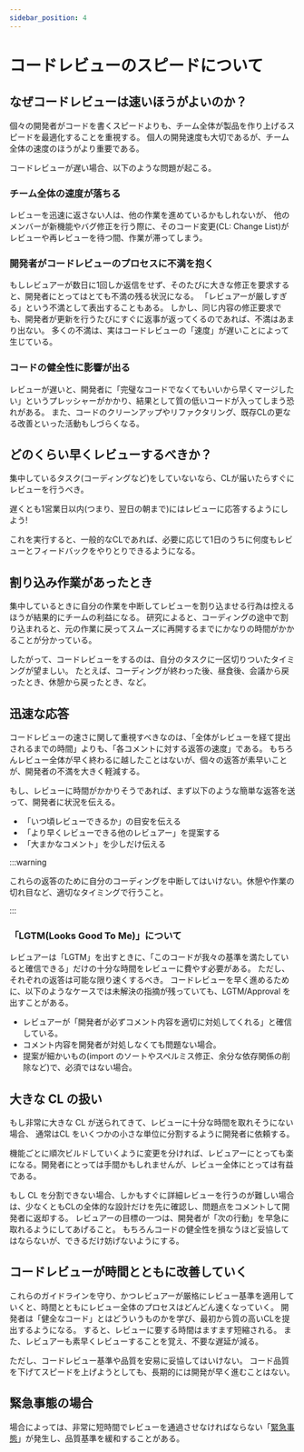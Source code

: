 ```yaml
---
sidebar_position: 4
---
```


# コードレビューのスピードについて

## なぜコードレビューは速いほうがよいのか？
個々の開発者がコードを書くスピードよりも、チーム全体が製品を作り上げるスピードを最適化することを重視する。
個人の開発速度も大切であるが、チーム全体の速度のほうがより重要である。

コードレビューが遅い場合、以下のような問題が起こる。

### チーム全体の速度が落ちる
レビューを迅速に返さない人は、他の作業を進めているかもしれないが、
他のメンバーが新機能やバグ修正を行う際に、そのコード変更(CL: Change List)がレビューや再レビューを待つ間、作業が滞ってしまう。

### 開発者がコードレビューのプロセスに不満を抱く
もしレビュアーが数日に1回しか返信をせず、そのたびに大きな修正を要求すると、開発者にとってはとても不満の残る状況になる。
「レビュアーが厳しすぎる」という不満として表出することもある。
しかし、同じ内容の修正要求でも、開発者が更新を行うたびにすぐに返事が返ってくるのであれば、不満はあまり出ない。
多くの不満は、実はコードレビューの「速度」が遅いことによって生じている。

### コードの健全性に影響が出る
レビューが遅いと、開発者に「完璧なコードでなくてもいいから早くマージしたい」というプレッシャーがかかり、結果として質の低いコードが入ってしまう恐れがある。
また、コードのクリーンアップやリファクタリング、既存CLの更なる改善といった活動もしづらくなる。

## どのくらい早くレビューするべきか？
集中しているタスク(コーディングなど)をしていないなら、CLが届いたらすぐにレビューを行うべき。

遅くとも1営業日以内(つまり、翌日の朝まで)にはレビューに応答するようにしよう!

これを実行すると、一般的なCLであれば、必要に応じて1日のうちに何度もレビューとフィードバックをやりとりできるようになる。

## 割り込み作業があったとき
集中しているときに自分の作業を中断してレビューを割り込ませる行為は控えるほうが結果的にチームの利益になる。
研究によると、コーディングの途中で割り込まれると、元の作業に戻ってスムーズに再開するまでにかなりの時間がかかることが分かっている。

したがって、コードレビューをするのは、自分のタスクに一区切りついたタイミングが望ましい。
たとえば、コーディングが終わった後、昼食後、会議から戻ったとき、休憩から戻ったとき、など。

## 迅速な応答
コードレビューの速さに関して重視すべきなのは、「全体がレビューを経て提出されるまでの時間」よりも、「各コメントに対する返答の速度」である。
もちろんレビュー全体が早く終わるに越したことはないが、個々の返答が素早いことが、開発者の不満を大きく軽減する。

もし、レビューに時間がかかりそうであれば、まず以下のような簡単な返答を送って、開発者に状況を伝える。

* 「いつ頃レビューできるか」の目安を伝える
* 「より早くレビューできる他のレビュアー」を提案する
* 「大まかなコメント」を少しだけ伝える

:::warning

これらの返答のために自分のコーディングを中断してはいけない。休憩や作業の切れ目など、適切なタイミングで行うこと。

:::

### 「LGTM(Looks Good To Me)」について
レビュアーは「LGTM」を出すときに、「このコードが我々の基準を満たしていると確信できる」だけの十分な時間をレビューに費やす必要がある。
ただし、それぞれの返答は可能な限り速くするべき。
コードレビューを早く進めるために、以下のようなケースでは未解決の指摘が残っていても、LGTM/Approval を出すことがある。

* レビュアーが「開発者が必ずコメント内容を適切に対処してくれる」と確信している。
* コメント内容を開発者が対処しなくても問題ない場合。
* 提案が細かいもの(import のソートやスペルミス修正、余分な依存関係の削除など)で、必須ではない場合。

## 大きな CL の扱い
もし非常に大きな CL が送られてきて、レビューに十分な時間を取れそうにない場合、
通常はCL をいくつかの小さな単位に分割するように開発者に依頼する。

機能ごとに順次ビルドしていくように変更を分ければ、レビュアーにとっても楽になる。開発者にとっては手間かもしれませんが、レビュー全体にとっては有益である。

もし CL を分割できない場合、しかもすぐに詳細レビューを行うのが難しい場合は、少なくともCLの全体的な設計だけを先に確認し、問題点をコメントして開発者に返却する。
レビュアーの目標の一つは、開発者が「次の行動」を早急に取れるようにしてあげること。
もちろんコードの健全性を損なうほど妥協してはならないが、できるだけ妨げないようにする。

## コードレビューが時間とともに改善していく
これらのガイドラインを守り、かつレビュアーが厳格にレビュー基準を適用していくと、時間とともにレビュー全体のプロセスはどんどん速くなっていく。
開発者は「健全なコード」とはどういうものかを学び、最初から質の高いCLを提出するようになる。
すると、レビューに要する時間はますます短縮される。
また、レビュアーも素早くレビューすることを覚え、不要な遅延が減る。

ただし、コードレビュー基準や品質を安易に妥協してはいけない。
コード品質を下げてスピードを上げようとしても、長期的には開発が早く進むことはない。

## 緊急事態の場合
場合によっては、非常に短時間でレビューを通過させなければならない「[緊急事態](./emergencies)」が発生し、品質基準を緩和することがある。